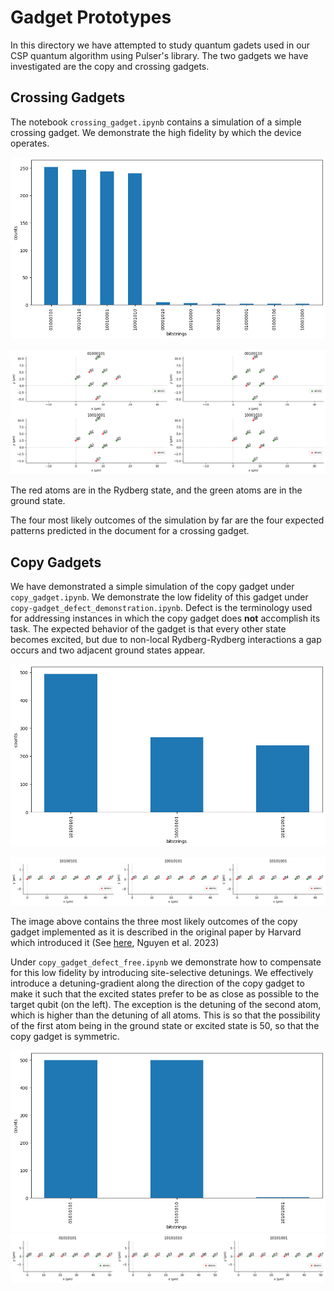 # Gadget Prototypes

In this directory we have attempted to study quantum gadets used in our CSP quantum algorithm using Pulser's library. The two gadgets we have investigated are the copy and crossing gadgets.

## Crossing Gadgets

The notebook `crossing_gadget.ipynb` contains a simulation of a simple crossing gadget. We demonstrate the high fidelity by which the device operates.

![](./images/crossing_gadget.png)

![](./images/crossing_gadget_atoms.png)

The red atoms are in the Rydberg state, and the green atoms are in the ground state.

The four most likely outcomes of the simulation by far are the four expected patterns predicted in the document for a crossing gadget.

## Copy Gadgets

We have demonstrated a simple simulation of the copy gadget under `copy_gadget.ipynb`. We demonstrate the low fidelity of this gadget under `copy-gadget_defect_demonstration.ipynb`. Defect is the terminology used for addressing instances in which the copy gadget does **not** accomplish its task. The expected behavior of the gadget is that every other state becomes excited, but due to non-local Rydberg-Rydberg interactions a gap occurs and two adjacent ground states appear.

![](images/copy_defect_histogram.png)

![](images/copy_defect.png)

The image above contains the three most likely outcomes of the copy gadget implemented as it is described in the original paper by Harvard which introduced it (See [here](https://arxiv.org/pdf/2209.03965.pdf), Nguyen et al. 2023)

Under `copy_gadget_defect_free.ipynb` we demonstrate how to compensate for this low fidelity by introducing site-selective detunings. We effectively introduce a detuning-gradient along the direction of the copy gadget to make it such that the excited states prefer to be as close as possible to the target qubit (on the left). The exception is the detuning of the second atom, which is higher than the detuning of all atoms. This is so that the possibility of the first atom being in the ground state or excited state is $50%$, so that the copy gadget is symmetric.

![](images/copy_fixed_histogram.png)
![](images/copy_fixed_atoms.png)

